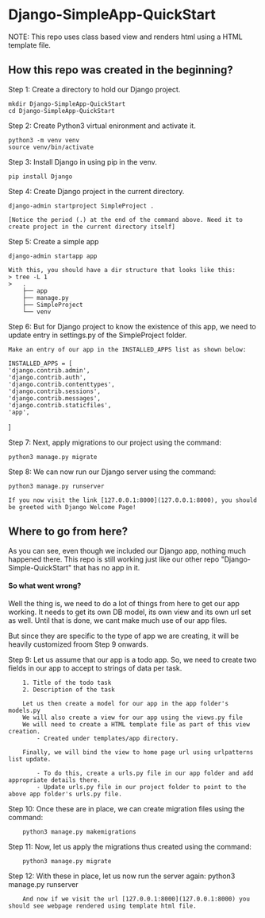 # Django-SimpleApp-QuickStart

NOTE: This repo uses class based view and renders html using a HTML template file.

## How this repo was created in the beginning?

Step 1: Create a directory to hold our Django project.

    mkdir Django-SimpleApp-QuickStart
    cd Django-SimpleApp-QuickStart

Step 2: Create Python3 virtual enironment and activate it.

    python3 -m venv venv
    source venv/bin/activate

Step 3: Install Django in using pip in the venv.

    pip install Django

Step 4: Create Django project in the current directory.

    django-admin startproject SimpleProject .

    [Notice the period (.) at the end of the command above. Need it to create project in the current directory itself]

Step 5: Create a simple app

    django-admin startapp app

    With this, you should have a dir structure that looks like this:
    > tree -L 1
    >   .
        ├── app
        ├── manage.py
        ├── SimpleProject
        └── venv

Step 6: But for Django project to know the existence of this app, we need to update entry in settings.py of the SimpleProject folder.

    Make an entry of our app in the INSTALLED_APPS list as shown below:

    INSTALLED_APPS = [
    'django.contrib.admin',
    'django.contrib.auth',
    'django.contrib.contenttypes',
    'django.contrib.sessions',
    'django.contrib.messages',
    'django.contrib.staticfiles',
    'app',
]

Step 7: Next, apply migrations to our project using the command:

    python3 manage.py migrate

Step 8: We can now run our Django server using the command:

    python3 manage.py runserver

    If you now visit the link [127.0.0.1:8000](127.0.0.1:8000), you should be greeted with Django Welcome Page!


## Where to go from here?

As you can see, even though we included our Django app, nothing much happened there. This repo is still working just like our other repo "Django-Simple-QuickStart" that has no app in it. 

#### So what went wrong?

Well the thing is, we need to do a lot of things from here to get our app working. It needs to get its own DB model, its own view and its own url set as well. Until that is done, we cant make much use of our app files.

But since they are specific to the type of app we are creating, it will be heavily customized froom Step 9 onwards.


Step 9: Let us assume that our app is a todo app. 
        So, we need to create two fields in our app to accept to strings of data per task.

        1. Title of the todo task
        2. Description of the task

        Let us then create a model for our app in the app folder's models.py
        We will also create a view for our app using the views.py file
        We will need to create a HTML template file as part of this view creation.
            - Created under templates/app directory.
        
        Finally, we will bind the view to home page url using urlpatterns list update.

            - To do this, create a urls.py file in our app folder and add appropriate details there.
            - Update urls.py file in our project folder to point to the above app folder's urls.py file.

Step 10: Once these are in place, we can create migration files using the command:

        python3 manage.py makemigrations

Step 11: Now, let us apply the migrations thus created using the command:

        python3 manage.py migrate

Step 12: With these in place, let us now run the server again:
        python3 manage.py runserver

        And now if we visit the url [127.0.0.1:8000](127.0.0.1:8000) you should see webpage rendered using template html file.
